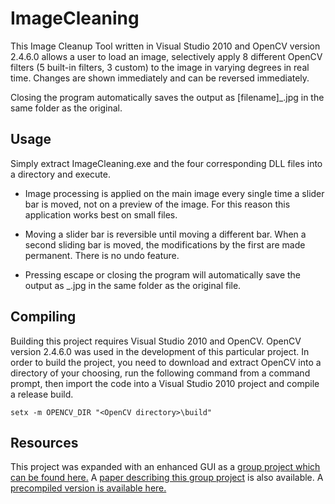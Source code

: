ImageCleaning
=============
This Image Cleanup Tool written in Visual Studio 2010 and OpenCV version 2.4.6.0 allows a user to load an image, selectively apply 8 different OpenCV filters (5 built-in filters, 3 custom) to the image in varying degrees in real time.  Changes are shown immediately and can be reversed immediately.

Closing the program automatically saves the output as [filename]_.jpg in the same folder as the original.

## Usage

Simply extract ImageCleaning.exe and the four corresponding DLL files into a directory and execute.

* Image processing is applied on the main image every single time a slider bar is moved, not on a preview of the image. For this reason this application works best on small files.

* Moving a slider bar is reversible until moving a different bar. When a second sliding bar is moved, the modifications by the first are made permanent. There is no undo feature.

* Pressing escape or closing the program will automatically save the output as <filename>_.jpg in the same folder as the original file.

## Compiling

Building this project requires Visual Studio 2010 and OpenCV.  OpenCV version 2.4.6.0 was used in the development of this particular project.  In order to build the project, you need to download and extract OpenCV into a directory of your choosing, run the following command from a command prompt, then import the code into a Visual Studio 2010 project and compile a release build.
```
setx -m OPENCV_DIR "<OpenCV directory>\build"
```

## Resources

This project was expanded with an enhanced GUI as a [group project which can be found here.](https://github.com/AleksandrRozenman/Comp467Project) 
A [paper describing this group project](http://wirsz.com/ImageCleaning/ImageCleaning.pdf) is also available.
A [precompiled version is available here.](http://wirsz.com/ImageCleaning/ImageCleaning.zip)
